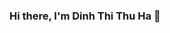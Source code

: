 ### Hi there, I'm Dinh Thi Thu Ha 👋

<!-- At the age of 27, I'm just getting warmed up in data science with the goal of enabling a more creative mindset in problem solving.
My previous experience is limited to social sciences such as linguistics, journalism, and curriculum development. And now I'm starting to digitalize myself by delving into the field of data science. I begin by taking courses and working on guided projects on DataCamp. 

![visitors](https://visitor-badge.glitch.me/badge?page_id=${dinhtthuha}.${dinhtthuha})

<img height="180em" src="https://github-readme-stats.vercel.app/api?username=dinhtthuha&show_icons=true&hide_border=true&&count_private=true&include_all_commits=true" />


-->
<!--
**dinhtthuha/dinhtthuha** is a ✨ _special_ ✨ repository because its `README.md` (this file) appears on your GitHub profile.

Here are some ideas to get you started:

- 🔭 I’m currently working on ...
- 🌱 I’m currently learning ...
- 👯 I’m looking to collaborate on ...
- 🤔 I’m looking for help with ...
- 💬 Ask me about ...
- 📫 How to reach me: ...
- 😄 Pronouns: ...
- ⚡ Fun fact: ...
-->
